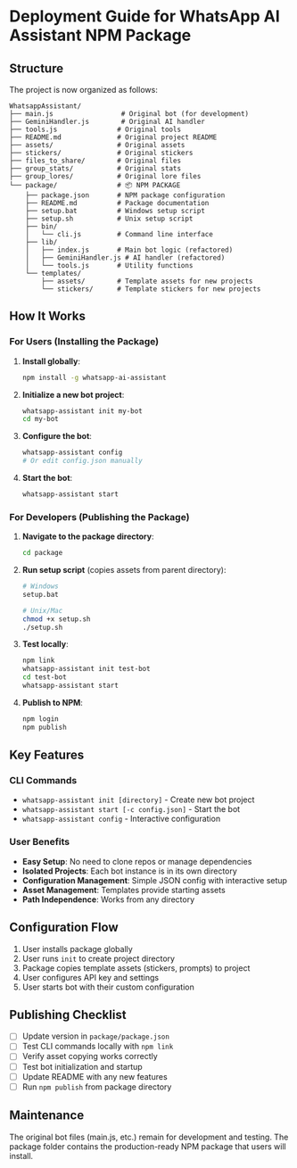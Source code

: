 # Deployment Guide for WhatsApp AI Assistant NPM Package

## Structure

The project is now organized as follows:

```
WhatsappAssistant/
├── main.js                 # Original bot (for development)
├── GeminiHandler.js        # Original AI handler
├── tools.js               # Original tools
├── README.md              # Original project README
├── assets/                # Original assets
├── stickers/              # Original stickers
├── files_to_share/        # Original files
├── group_stats/           # Original stats
├── group_lores/           # Original lore files
└── package/               # 📦 NPM PACKAGE
    ├── package.json       # NPM package configuration
    ├── README.md          # Package documentation
    ├── setup.bat          # Windows setup script
    ├── setup.sh           # Unix setup script
    ├── bin/
    │   └── cli.js         # Command line interface
    ├── lib/
    │   ├── index.js       # Main bot logic (refactored)
    │   ├── GeminiHandler.js # AI handler (refactored)
    │   └── tools.js       # Utility functions
    └── templates/
        ├── assets/        # Template assets for new projects
        └── stickers/      # Template stickers for new projects
```

## How It Works

### For Users (Installing the Package)

1. **Install globally**:
   ```bash
   npm install -g whatsapp-ai-assistant
   ```

2. **Initialize a new bot project**:
   ```bash
   whatsapp-assistant init my-bot
   cd my-bot
   ```

3. **Configure the bot**:
   ```bash
   whatsapp-assistant config
   # Or edit config.json manually
   ```

4. **Start the bot**:
   ```bash
   whatsapp-assistant start
   ```

### For Developers (Publishing the Package)

1. **Navigate to the package directory**:
   ```bash
   cd package
   ```

2. **Run setup script** (copies assets from parent directory):
   ```bash
   # Windows
   setup.bat
   
   # Unix/Mac
   chmod +x setup.sh
   ./setup.sh
   ```

3. **Test locally**:
   ```bash
   npm link
   whatsapp-assistant init test-bot
   cd test-bot
   whatsapp-assistant start
   ```

4. **Publish to NPM**:
   ```bash
   npm login
   npm publish
   ```

## Key Features

### CLI Commands
- `whatsapp-assistant init [directory]` - Create new bot project
- `whatsapp-assistant start [-c config.json]` - Start the bot
- `whatsapp-assistant config` - Interactive configuration

### User Benefits
- **Easy Setup**: No need to clone repos or manage dependencies
- **Isolated Projects**: Each bot instance is in its own directory
- **Configuration Management**: Simple JSON config with interactive setup
- **Asset Management**: Templates provide starting assets
- **Path Independence**: Works from any directory

## Configuration Flow

1. User installs package globally
2. User runs `init` to create project directory
3. Package copies template assets (stickers, prompts) to project
4. User configures API key and settings
5. User starts bot with their custom configuration

## Publishing Checklist

- [ ] Update version in `package/package.json`
- [ ] Test CLI commands locally with `npm link`
- [ ] Verify asset copying works correctly
- [ ] Test bot initialization and startup
- [ ] Update README with any new features
- [ ] Run `npm publish` from package directory

## Maintenance

The original bot files (main.js, etc.) remain for development and testing. The package folder contains the production-ready NPM package that users will install.
